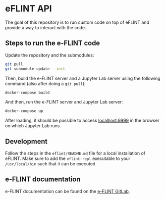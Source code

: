 # eFLINT API

The goal of this repository is to run custom code on top of eFLINT and provide a way to interact with the code.

## Steps to run the e-FLINT code

Update the repository and the submodules:

```bash
git pull
git submodule update --init
```

Then, build the e-FLINT server and a Jupyter Lab server using the following command (also after doing a `git pull`):

```bash
docker-compose build
```

And then, run the e-FLINT server and Jupyter Lab server:

```bash
docker-compose up
```

After loading, it should be possible to access [localhost:9999](http://localhost:9999/) in the browser on which Jupyter Lab runs.

## Development

Follow the steps in the `eflint/README.md` file for a local installation of eFLINT. Make sure to add the `eflint-repl` executable to your `/usr/local/bin` such that it can be executed.

## e-FLINT documentation

e-FLINT documentation can be found on the [e-FLINT GitLab](https://gitlab.com/eflint/haskell-implementation).